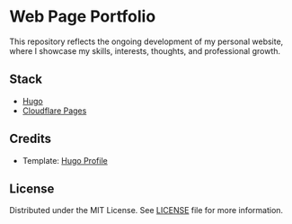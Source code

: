 # Web Page Portfolio
This repository reflects the ongoing development of my personal website, where I showcase my skills, interests, thoughts, and professional growth.
## Stack
- [Hugo](https://gohugo.io/)
- [Cloudflare Pages](https://pages.cloudflare.com/)
## Credits 
- Template: [Hugo Profile](https://github.com/gurusabarish/hugo-profile)
## License
Distributed under the MIT License. See [LICENSE](LICENSE) file for more
information.

